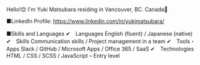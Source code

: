 
Hello!😊
I'm Yuki Matsubara residing in Vancouver, BC. Canada🍁

■LinkedIn Profile:		https://www.linkedin.com/in/yukimatsubara/

■Skills and Languages
✔　Languages	      English (fluent) / Japanese (native)
✔　Skills		      Communication skills / Project management in a team
✔　Tools・Apps	   Slack / GitHub / Microsoft Apps / Office 365 / SaaS
✔　Technologies	  HTML / CSS / SCSS / JavaScript – Entry level
